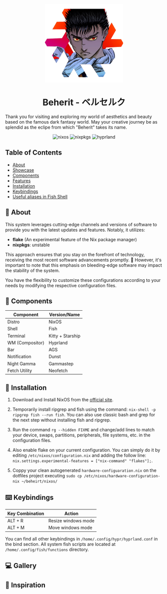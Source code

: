 <div align="center"><img src="./media/beheritosicon.png" width="250" height="250"</img></div>

<h1 align="center">Beherit - ベルセルク</h1>

Thank you for visiting and exploring my world of aesthetics and beauty based on the famous dark fantasy world. May your creative journey be as splendid as the eclipe from which "Beherit" takes its name.


<div align="center">

![nixos](https://img.shields.io/badge/NixOS-24273A.svg?style=flat&logo=nixos&logoColor=CAD3F5)
![nixpkgs](https://img.shields.io/badge/nixpkgs-unstable-informational.svg?style=flat&logo=nixos&logoColor=CAD3F5&colorA=24273A&colorB=8aadf4)
![hyprland](https://img.shields.io/badge/hyprland-stable-informational.svg?style=flat&logo=wayland&logoColor=eed49f&colorA=24273A&colorB=91d7e3)

</div>

## Table of Contents
- [About](#-about)
- [Showcase](#-showcase)
- [Components](#-components)
- [Features](#-features)
- [Installation](#-installation)
- [Keybindings](#️-keybindings)
- [Useful aliases in Fish Shell](#-useful-aliases-in-fish-shell)

## 📖 About

This system leverages cutting-edge channels and versions of software to provide you with the latest updates and features. Notably, it utilizes:

- **flake** (An experimental feature of the Nix package manager)
- **nixpkgs**: unstable

This approach ensures that you stay on the forefront of technology, receiving the most recent software advancements promptly. 🚨 However, it's important to note that this emphasis on bleeding-edge software may impact the stability of the system.

You have the flexibility to customize these configurations according to your needs by modifying the respective configuration files. 

## 🔧 Components

| Component             | Version/Name                |
|-----------------------|-----------------------------|
| Distro                | NixOS                       |
| Shell                 | Fish                        |
| Terminal              | Kitty + Starship            |
| WM (Compositor)       | Hyprland                    |
| Bar                   | AGS                         |
| Notification          | Dunst                       |
| Night Gamma           | Gammastep                   |
| Fetch Utility         | Neofetch                    |


## 🚀 Installation

1. Download and Install NixOS from the [official site](https://nixos.org/download).

2. Temporarily install ripgrep and fish using the command: `nix-shell -p ripgrep fish --run fish`. You can also use classic bash and grep for the next step without installing fish and ripgrep.

3. Run the command `rg --hidden FIXME` and change/add lines to match your device, swaps, partitions, peripherals, file systems, etc. in the configuration files. 

4. Also enable flake on your current configuration. You can simply do it by editing `/etc/nixos/configuration.nix` and adding the follow line: `nix.settings.experimental-features = ["nix-command" "flakes"];`.

5. Coppy your clean autogenerated `hardware-configuaration.nix` on the dotfiles project executing `sudo cp /etc/nixos/hardware-configuration-nix ~/beheirt/nixos/`


## ⌨️ Keybindings

| Key Combination        | Action                       |
|------------------------|------------------------------|
| ALT + R                | Resize windows mode          |
| ALT + M                | Move windows mode            |


You can find all other keybindings in `/home/.config/hypr/hyprland.conf` in the bind section. All system fish scripts are located at `/home/.config/fish/functions` directory.

## 💻 Gallery

## 🧵 Inspiration
